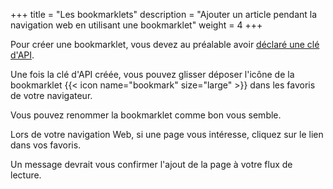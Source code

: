 +++
title = "Les bookmarklets"
description = "Ajouter un article pendant la navigation web en utilisant une bookmarklet"
weight = 4
+++

Pour créer une bookmarklet, vous devez au préalable avoir [déclaré une clé d'API](../../third-party/create/integration-api/api-key).

Une fois la clé d'API créée, vous pouvez glisser déposer l'icône de la bookmarklet {{< icon name="bookmark" size="large" >}} dans les favoris de votre navigateur.

Vous pouvez renommer la bookmarklet comme bon vous semble.

Lors de votre navigation Web, si une page vous intéresse, cliquez sur le lien dans vos favoris.

Un message devrait vous confirmer l'ajout de la page à votre flux de lecture.
